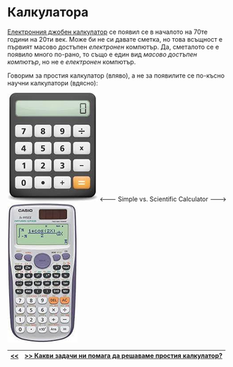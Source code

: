 Калкулатора
===========
[Електронния джобен калкулатор][10] се появил се в началото на 70те години на 20ти век.
Може би не си давате сметка, но това всъщност е първият масово достъпен *електронен* компютър.
Да, сметалото се е появило много по-рано, то също е един вид *масово достъпен компютър*, но не е *електронен* компютър.

Говорим за простия калкулатор (вляво), а не за появилите се по-късно научни калкулатори (вдясно):

![](calculator.png) <--- Simple vs. Scientific Calculator ---> ![](sci-calculator.png)


|[<<](s02.md) | [>> Какви задачи ни помага да решаваме простия калкулатор?](s04.md)|
|--|--|


<!-- Calculations - easy, **hard**, **_tedious_** -->
[10]: https://www.edn.com/ti-enters-calculator-market-september-21-1972/
[20]: http://www.datamath.org/Story/Datamath.htm
